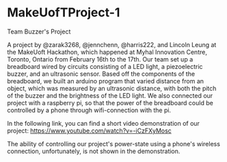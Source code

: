 # MakeUofTProject-1
Team Buzzer's Project

A project by @zarak3268, @jennchenn, @harris222, and Lincoln Leung at the MakeUoft Hackathon, which happened at 
Myhal Innovation Centre, Toronto, Ontario from February 16th to the 17th. Our team set up a breadboard wired by circuits consisting of a LED light, a piezoelectric buzzer, and an ultrasonic sensor. Based off the components of the breadboard, we built an arduino program that varied distance from an object, which was measured by an ultrasonic distance, with both the pitch of the buzzer and the brightness of the LED light. We also connected our project with a raspberry pi, so that the power of the breadboard could be controlled by a phone through wifi-connection with the pi. 

In the following link, you can find a short video demonstration of our project: https://www.youtube.com/watch?v=-iCzFXyMosc

The ability of controlling our project's power-state using a phone's wireless connection, unfortunately, is not shown in the demonstration. 



